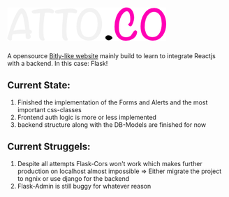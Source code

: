 # ![ATTO.CO](frontend/src/assets/images/logo.png)
A opensource [Bitly-like website](https://bitly.com) mainly build to learn to integrate Reactjs with a backend. In this case: Flask!


## Current State:
1. Finished the implementation of the Forms and Alerts and the most important css-classes
2. Frontend auth logic is more or less implemented
3. backend structure along with the DB-Models are finished for now

## Current Struggels:
1. Despite all attempts Flask-Cors won't work which makes further production on localhost almost impossible => Either migrate the project to ngnix or use django for the backend
2. Flask-Admin is still buggy for whatever reason


